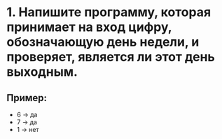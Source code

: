 # 1. Напишите программу, которая принимает на вход цифру, обозначающую день недели, и проверяет, является ли этот день выходным.

## Пример:

- 6 -> да
- 7 -> да
- 1 -> нет